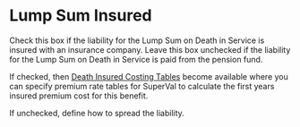 # Lump Sum Insured

Check this box if the liability for the Lump Sum on Death in Service is
insured with an insurance company. Leave this box unchecked if the
liability for the Lump Sum on Death in Service is paid from the pension
fund.

If checked, then [Death Insured Costing Tables](actives_basis+gltab.md)
become available where you can specify premium rate tables for SuperVal
to calculate the first years insured premium cost for this benefit.

If unchecked, define how to spread the liability.
